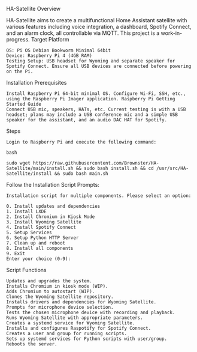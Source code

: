 HA-Satellite
Overview

HA-Satellite aims to create a multifunctional Home Assistant satellite with various features including voice integration, a dashboard, Spotify Connect, and an alarm clock, all controllable via MQTT. This project is a work-in-progress.
Target Platform

    OS: Pi OS Debian Bookworm Minimal 64bit
    Device: Raspberry Pi 4 (4GB RAM)
    Testing Setup: USB headset for Wyoming and separate speaker for Spotify Connect. Ensure all USB devices are connected before powering on the Pi.

Installation
Prerequisites

    Install Raspberry Pi 64-bit minimal OS. Configure Wi-Fi, SSH, etc., using the Raspberry Pi Imager application. Raspberry Pi Getting Started Guide
    Connect USB mic, speakers, HATs, etc. Current testing is with a USB headset; plans may include a USB conference mic and a simple USB speaker for the assistant, and an audio DAC HAT for Spotify.

Steps

    Login to Raspberry Pi and execute the following command:

    bash
    
    sudo wget https://raw.githubusercontent.com/Brownster/HA-Satellite/main/install.sh && sudo bash install.sh && cd /usr/src/HA-Satellite/install && sudo bash main.sh


Follow the Installation Script Prompts:



    Installation script for multiple components. Please select an option:

    0. Install updates and dependencies
    1. Install LXDE
    2. Install Chromium in Kiosk Mode
    3. Install Wyoming Satellite
    4. Install Spotify Connect
    5. Setup Services
    6. Setup Python HTTP Server
    7. Clean up and reboot
    8. Install all components
    9. Exit
    Enter your choice (0-9):

Script Functions

    Updates and upgrades the system.
    Installs Chromium in kiosk mode (WIP).
    Adds Chromium to autostart (WIP).
    Clones the Wyoming Satellite repository.
    Installs drivers and dependencies for Wyoming Satellite.
    Prompts for microphone device selection.
    Tests the chosen microphone device with recording and playback.
    Runs Wyoming Satellite with appropriate parameters.
    Creates a systemd service for Wyoming Satellite.
    Installs and configures Raspotify for Spotify Connect.
    Creates a user and group for running scripts.
    Sets up systemd services for Python scripts with user/group.
    Reboots the server.
